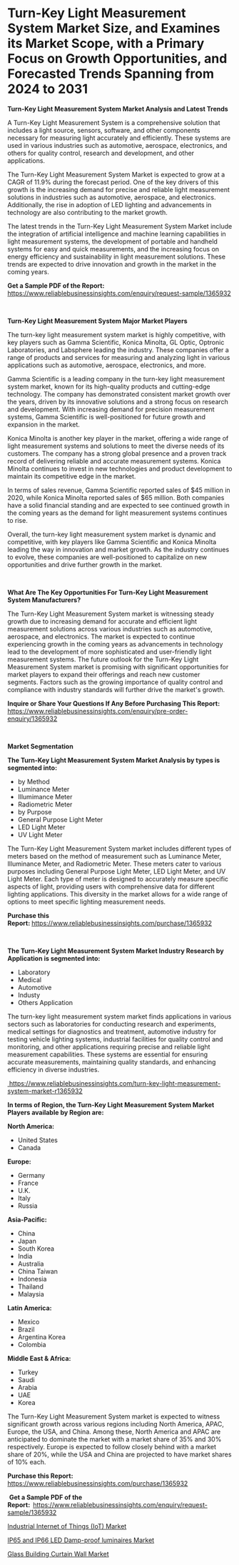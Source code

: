 <p><h1>Turn-Key Light Measurement System Market Size, and Examines its Market Scope, with a Primary Focus on Growth Opportunities, and Forecasted Trends Spanning from 2024 to 2031</h1></p><p><strong>Turn-Key Light Measurement System Market Analysis and Latest Trends</strong></p>
<p><p>A Turn-Key Light Measurement System is a comprehensive solution that includes a light source, sensors, software, and other components necessary for measuring light accurately and efficiently. These systems are used in various industries such as automotive, aerospace, electronics, and others for quality control, research and development, and other applications.</p><p>The Turn-Key Light Measurement System Market is expected to grow at a CAGR of 11.9% during the forecast period. One of the key drivers of this growth is the increasing demand for precise and reliable light measurement solutions in industries such as automotive, aerospace, and electronics. Additionally, the rise in adoption of LED lighting and advancements in technology are also contributing to the market growth.</p><p>The latest trends in the Turn-Key Light Measurement System Market include the integration of artificial intelligence and machine learning capabilities in light measurement systems, the development of portable and handheld systems for easy and quick measurements, and the increasing focus on energy efficiency and sustainability in light measurement solutions. These trends are expected to drive innovation and growth in the market in the coming years.</p></p>
<p><strong>Get a Sample PDF of the Report:&nbsp;</strong> <a href="https://www.reliablebusinessinsights.com/enquiry/request-sample/1365932">https://www.reliablebusinessinsights.com/enquiry/request-sample/1365932</a></p>
<p>&nbsp;</p>
<p><strong>Turn-Key Light Measurement System Major Market Players</strong></p>
<p><p>The turn-key light measurement system market is highly competitive, with key players such as Gamma Scientific, Konica Minolta, GL Optic, Optronic Laboratories, and Labsphere leading the industry. These companies offer a range of products and services for measuring and analyzing light in various applications such as automotive, aerospace, electronics, and more.</p><p>Gamma Scientific is a leading company in the turn-key light measurement system market, known for its high-quality products and cutting-edge technology. The company has demonstrated consistent market growth over the years, driven by its innovative solutions and a strong focus on research and development. With increasing demand for precision measurement systems, Gamma Scientific is well-positioned for future growth and expansion in the market.</p><p>Konica Minolta is another key player in the market, offering a wide range of light measurement systems and solutions to meet the diverse needs of its customers. The company has a strong global presence and a proven track record of delivering reliable and accurate measurement systems. Konica Minolta continues to invest in new technologies and product development to maintain its competitive edge in the market.</p><p>In terms of sales revenue, Gamma Scientific reported sales of $45 million in 2020, while Konica Minolta reported sales of $65 million. Both companies have a solid financial standing and are expected to see continued growth in the coming years as the demand for light measurement systems continues to rise.</p><p>Overall, the turn-key light measurement system market is dynamic and competitive, with key players like Gamma Scientific and Konica Minolta leading the way in innovation and market growth. As the industry continues to evolve, these companies are well-positioned to capitalize on new opportunities and drive further growth in the market.</p></p>
<p>&nbsp;</p>
<p><strong>What Are The Key Opportunities For Turn-Key Light Measurement System Manufacturers?</strong></p>
<p><p>The Turn-Key Light Measurement System market is witnessing steady growth due to increasing demand for accurate and efficient light measurement solutions across various industries such as automotive, aerospace, and electronics. The market is expected to continue experiencing growth in the coming years as advancements in technology lead to the development of more sophisticated and user-friendly light measurement systems. The future outlook for the Turn-Key Light Measurement System market is promising with significant opportunities for market players to expand their offerings and reach new customer segments. Factors such as the growing importance of quality control and compliance with industry standards will further drive the market's growth.</p></p>
<p><strong>Inquire or Share Your Questions If Any Before Purchasing This Report:</strong> <a href="https://www.reliablebusinessinsights.com/enquiry/pre-order-enquiry/1365932">https://www.reliablebusinessinsights.com/enquiry/pre-order-enquiry/1365932</a></p>
<p>&nbsp;</p>
<p><strong>Market Segmentation</strong></p>
<p><strong>The Turn-Key Light Measurement System Market Analysis by types is segmented into:</strong></p>
<p><ul><li>by Method</li><li>Luminance Meter</li><li>Illumimance Meter</li><li>Radiometric Meter</li><li>by Purpose</li><li>General Purpose Light Meter</li><li>LED Light Meter</li><li>UV Light Meter</li></ul></p>
<p><p>The Turn-Key Light Measurement System market includes different types of meters based on the method of measurement such as Luminance Meter, Illuminance Meter, and Radiometric Meter. These meters cater to various purposes including General Purpose Light Meter, LED Light Meter, and UV Light Meter. Each type of meter is designed to accurately measure specific aspects of light, providing users with comprehensive data for different lighting applications. This diversity in the market allows for a wide range of options to meet specific lighting measurement needs.</p></p>
<p><strong>Purchase this Report:&nbsp;</strong><a href="https://www.reliablebusinessinsights.com/purchase/1365932">https://www.reliablebusinessinsights.com/purchase/1365932</a></p>
<p>&nbsp;</p>
<p><strong>The Turn-Key Light Measurement System Market Industry Research by Application is segmented into:</strong></p>
<p><ul><li>Laboratory</li><li>Medical</li><li>Automotive</li><li>Industy</li><li>Others Application</li></ul></p>
<p><p>The turn-key light measurement system market finds applications in various sectors such as laboratories for conducting research and experiments, medical settings for diagnostics and treatment, automotive industry for testing vehicle lighting systems, industrial facilities for quality control and monitoring, and other applications requiring precise and reliable light measurement capabilities. These systems are essential for ensuring accurate measurements, maintaining quality standards, and enhancing efficiency in diverse industries.</p></p>
<p><a href="https://www.reliablebusinessinsights.com/turn-key-light-measurement-system-market-r1365932">&nbsp;https://www.reliablebusinessinsights.com/turn-key-light-measurement-system-market-r1365932</a></p>
<p><strong>In terms of Region, the Turn-Key Light Measurement System Market Players available by Region are:</strong></p>
<p>
    <p> <strong> North America: </strong>
        <ul>
            <li>United States</li>
            <li>Canada</li>
        </ul>
        </p> 
    <p> <strong> Europe: </strong>
        <ul>
            <li>Germany</li>
            <li>France</li>
            <li>U.K.</li>
            <li>Italy</li>
            <li>Russia</li>
        </ul>
        </p> 
    <p> <strong> Asia-Pacific: </strong>
        <ul>
            <li>China</li>
            <li>Japan</li>
            <li>South Korea</li>
            <li>India</li>
            <li>Australia</li>
            <li>China Taiwan</li>
            <li>Indonesia</li>
            <li>Thailand</li>
            <li>Malaysia</li>
        </ul>
        </p> 
    <p> <strong> Latin America: </strong>
        <ul>
            <li>Mexico</li>
            <li>Brazil</li>
            <li>Argentina Korea</li>
            <li>Colombia</li>
        </ul>
        </p> 
    <p> <strong> Middle East & Africa: </strong>
        <ul>
            <li>Turkey</li>
            <li>Saudi</li>
            <li>Arabia</li>
            <li>UAE</li>
            <li>Korea</li>
        </ul>
    </p>
    </p>
<p><p>The Turn-Key Light Measurement System market is expected to witness significant growth across various regions including North America, APAC, Europe, the USA, and China. Among these, North America and APAC are anticipated to dominate the market with a market share of 35% and 30% respectively. Europe is expected to follow closely behind with a market share of 20%, while the USA and China are projected to have market shares of 10% each.</p></p>
<p><strong>Purchase this Report: </strong><a href="https://www.reliablebusinessinsights.com/purchase/1365932">https://www.reliablebusinessinsights.com/purchase/1365932</a></p>
<p>&nbsp;<strong>Get a Sample PDF of the Report:&nbsp;&nbsp;</strong><a href="https://www.reliablebusinessinsights.com/enquiry/request-sample/1365932">https://www.reliablebusinessinsights.com/enquiry/request-sample/1365932</a></p>
<p><strong></strong></p>
<p><p><a href="https://medium.com/@richard_ellings/an-in-depth-analysis-of-the-global-industrial-internet-of-things-iot-market-scope-and-its-rapid-cd851a178960">Industrial Internet of Things (IoT) Market</a></p><p><a href="https://medium.com/@ransomohns/ip65-and-ip66-led-damp-proof-luminaires-industry-analysis-report-its-market-size-growing-with-a-ddb829f3d13c">IP65 and IP66 LED Damp-proof luminaires Market</a></p><p><a href="https://medium.com/@guyskiles48/glass-building-curtain-wall-market-share-and-new-trends-analysis-by-its-type-application-end-use-80849ffa6568">Glass Building Curtain Wall Market</a></p></p>